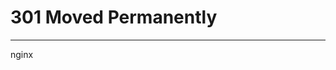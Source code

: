 301 Moved Permanently
=====================

------------------------------------------------------------------------

nginx
